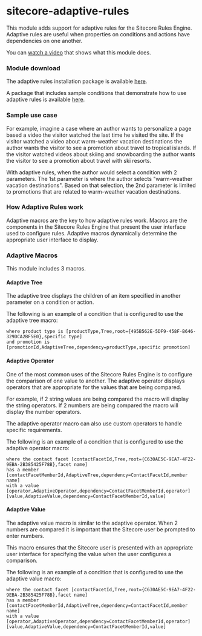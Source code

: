 # sitecore-adaptive-rules
This module adds support for adaptive rules for the Sitecore Rules Engine. Adaptive rules are useful when properties on conditions and actions have dependencies on one another. 

You can [watch a video](http://youtu.be/M2m2vJ5diEI) that shows what this module does.

### Module download
The adaptive rules installation package is available [here](https://github.com/adamconn/sitecore-adaptive-rules/tree/master/sitecore/).

A package that includes sample conditions that demonstrate how to use adaptive rules is available [here](https://github.com/adamconn/sitecore-adaptive-rules/tree/master/sitecore/).

### Sample use case
For example, imagine a case where an author wants to personalize a page based a video the visitor watched the last time he visited the site. If the visitor watched a video about warm-weather vacation destinations the author wants the visitor to see a promotion about travel to tropical islands. If the visitor watched videos about skiing and snowboarding the author wants the visitor to see a promotion about travel with ski resorts.

With adaptive rules, when the author would select a condition with 2 parameters. The 1st parameter is where the author selects "warm-weather vacation destinations". Based on that selection, the 2nd parameter is limited to promotions that are related to warm-weather vacation destinations.

### How Adaptive Rules work
Adaptive macros are the key to how adaptive rules work. Macros are the components in the Sitecore Rules Engine that present the user interface used to configure rules. Adaptive macros dynamically determine the appropriate user interface to display.

### Adaptive Macros
This module includes 3 macros.

#### Adaptive Tree
The adaptive tree displays the children of an item specified in another parameter on a condition or action.

The following is an example of a condition that is configured to use the adaptive tree macro:
```
where product type is [productType,Tree,root={495B562E-5DF9-458F-B646-329DCA2BF5E0},specific type] 
and promotion is [promotionId,AdaptiveTree,dependency=productType,specific promotion] 
```

#### Adaptive Operator
One of the most common uses of the Sitecore Rules Engine is to configure the comparison of one value to another. The adaptive operator displays operators that are appropriate for the values that are being compared.

For example, if 2 string values are being compared the macro will display the string operators. If 2 numbers are being compared the macro will display the number operators.

The adaptive operator macro can also use custom operators to handle specific requirements. 

The following is an example of a condition that is configured to use the adaptive operator macro:
```
where the contact facet [contactFacetId,Tree,root={C630AE5C-9EA7-4F22-9EBA-2B385425F78B},facet name] 
has a member [contactFacetMemberId,AdaptiveTree,dependency=ContactFacetId,member name] 
with a value [operator,AdaptiveOperator,dependency=ContactFacetMemberId,operator] 
[value,AdaptiveValue,dependency=ContactFacetMemberId,value]
```

#### Adaptive Value
The adaptive value macro is similar to the adaptive operator. When 2 numbers are compared it is important that the Sitecore user be prompted to enter numbers. 

This macro ensures that the Sitecore user is presented with an appropriate user interface for specifying the value when the user configures a comparison.

The following is an example of a condition that is configured to use the adaptive value macro:
```
where the contact facet [contactFacetId,Tree,root={C630AE5C-9EA7-4F22-9EBA-2B385425F78B},facet name] 
has a member [contactFacetMemberId,AdaptiveTree,dependency=ContactFacetId,member name] 
with a value [operator,AdaptiveOperator,dependency=ContactFacetMemberId,operator] 
[value,AdaptiveValue,dependency=ContactFacetMemberId,value]
```
